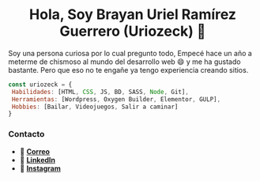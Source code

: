 <h1 align="center">Hola, Soy Brayan Uriel Ramírez Guerrero <strong>(Uriozeck)</strong> 👋</h1>

<p> Soy una persona curiosa por lo cual pregunto todo, Empecé hace un año a meterme de chismoso al mundo del desarrollo web 😄 y me ha gustado bastante. Pero que eso no te engañe ya tengo experiencia creando sitios. </p>

 ```js
const uriozeck = {
  Habilidades: [HTML, CSS, JS, BD, SASS, Node, Git],
  Herramientas: [Wordpress, Oxygen Builder, Elementor, GULP],
  Hobbies: [Bailar, Videojuegos, Salir a caminar]
}
```
 ### Contacto
  - 📧 **[Correo](mailto:brayan.uriel.ramirez@gmail.com)**
  - 📃 **[LinkedIn](https://www.linkedin.com/in/brayan-uriel-ramirez-guerrero/)**
  - 📱 **[Instagram](https://www.instagram.com/urielozeck/)**
<!--
**Uriozeck/Uriozeck** is a ✨ _special_ ✨ repository because its `README.md` (this file) appears on your GitHub profile.

Here are some ideas to get you started:

- 🔭 I’m currently working on ...
- 🌱 I’m currently learning ...
- 👯 I’m looking to collaborate on ...
- 🤔 I’m looking for help with ...
- 💬 Ask me about ...
- 📫 How to reach me: ...
- 😄 Pronouns: ...
- ⚡ Fun fact: ...
-->
